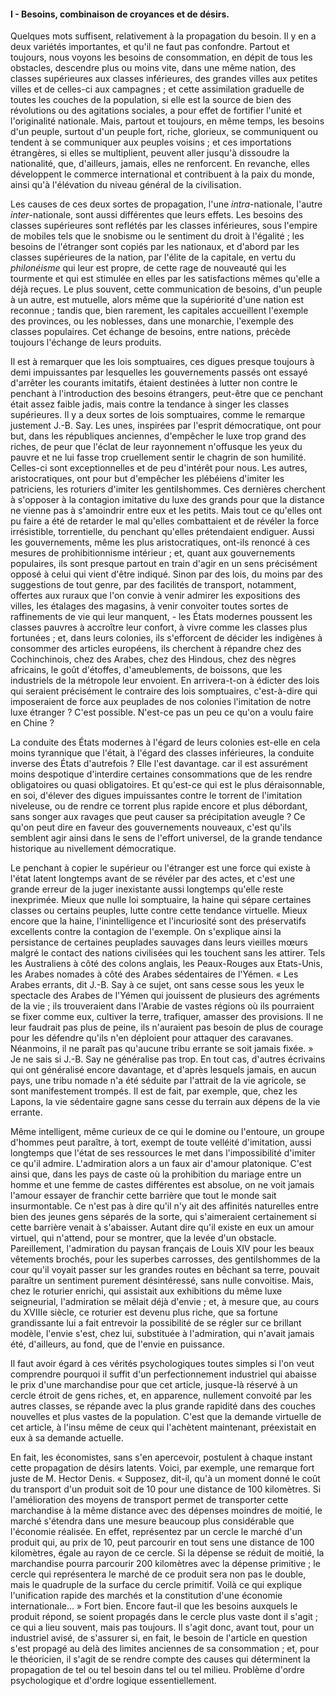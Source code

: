 #### I - Besoins, combinaison de croyances et de désirs.

Quelques mots suffisent, relativement à la propagation du besoin. Il y en a deux variétés importantes, et qu'il ne faut pas confondre. Partout et toujours, nous voyons les besoins de consommation, en dépit de tous les obstacles, descendre plus ou moins vite, dans une même nation, des classes supérieures aux classes inférieures, des grandes villes aux petites villes et de celles-ci aux campagnes ; et cette assimilation graduelle de toutes les couches de la population, si elle est la source de bien des révolutions ou des agitations sociales, a pour effet de fortifier l'unité et l'originalité nationale. Mais, partout et toujours, en même temps, les besoins d'un peuple, surtout d'un peuple fort, riche, glorieux, se communiquent ou tendent à se communiquer aux peuples voisins ; et ces importations étrangères, si elles se multiplient, peuvent aller jusqu'à dissoudre la nationalité, que, d'ailleurs, jamais, elles ne renforcent. En revanche, elles développent le commerce international et contribuent à la paix du monde, ainsi qu'à l'élévation du niveau général de la civilisation.

Les causes de ces deux sortes de propagation, l'une _intra_-nationale, l'autre _inter_-nationale, sont aussi différentes que leurs effets. Les besoins des classes supérieures sont reflétés par les classes inférieures, sous l'empire de mobiles tels que le snobisme ou le sentiment du droit à l'égalité ; les besoins de l'étranger sont copiés par les nationaux, et d'abord par les classes supérieures de la nation, par l'élite de la capitale, en vertu du _philonéisme_ qui leur est propre, de cette rage de nouveauté qui les tourmente et qui est stimulée en elles par les satisfactions mêmes qu'elle a déjà reçues. Le plus souvent, cette communication de besoins, d'un peuple à un autre, est mutuelle, alors même que la supériorité d'une nation est reconnue ; tandis que, bien rarement, les capitales accueillent l'exemple des provinces, ou les noblesses, dans une monarchie, l'exemple des classes populaires. Cet échange de besoins, entre nations, précède toujours l'échange de leurs produits.

Il est à remarquer que les lois somptuaires, ces digues presque toujours à demi impuissantes par lesquelles les gouvernements passés ont essayé d'arrêter les courants imitatifs, étaient destinées à lutter non contre le penchant à l'introduction des besoins étrangers, peut-être que ce penchant était assez faible jadis, mais contre la tendance à singer les classes supérieures. Il y a deux sortes de lois somptuaires, comme le remarque justement J.-B. Say. Les unes, inspirées par l'esprit démocratique, ont pour but, dans les républiques anciennes, d'empêcher le luxe trop grand des riches, de peur que l'éclat de leur rayonnement n'offusque les yeux du pauvre et ne lui fasse trop cruellement sentir le chagrin de son humilité. Celles-ci sont exceptionnelles et de peu d'intérêt pour nous. Les autres, aristocratiques, ont pour but d'empêcher les plébéiens d'imiter les patriciens, les roturiers d'imiter les gentilshommes. Ces dernières cherchent à s'opposer à la contagion imitative du luxe des grands pour que la distance ne vienne pas à s'amoindrir entre eux et les petits. Mais tout ce qu'elles ont pu faire a été de retarder le mal qu'elles combattaient et de révéler la force irrésistible, torrentielle, du penchant qu'elles prétendaient endiguer. Aussi les gouvernements, même les plus aristocratiques, ont-ils renoncé à ces mesures de prohibitionnisme intérieur ; et, quant aux gouvernements populaires, ils sont presque partout en train d'agir en un sens précisément opposé à celui qui vient d'être indiqué. Sinon par des lois, du moins par des suggestions de tout genre, par des facilités de transport, notamment, offertes aux ruraux que l'on convie à venir admirer les expositions des villes, les étalages des magasins, à venir convoiter toutes sortes de raffinements de vie qui leur manquent, - les États modernes poussent les classes pauvres à accroître leur confort, à vivre comme les classes plus fortunées ; et, dans leurs colonies, ils s'efforcent de décider les indigènes à consommer des articles européens, ils cherchent à répandre chez des Cochinchinois, chez des Arabes, chez des Hindous, chez des nègres africains, le goût d'étoffes, d'ameublements, de boissons, que les industriels de la métropole leur envoient. En arrivera-t-on à édicter des lois qui seraient précisément le contraire des lois somptuaires, c'est-à-dire qui imposeraient de force aux peuplades de nos colonies l'imitation de notre luxe étranger ? C'est possible. N'est-ce pas un peu ce qu'on a voulu faire en Chine ?

La conduite des États modernes à l'égard de leurs colonies est-elle en cela moins tyrannique que l'était, à l'égard des classes inférieures, la conduite inverse des États d'autrefois ? Elle l'est davantage. car il est assurément moins despotique d'interdire certaines consommations que de les rendre obligatoires ou quasi obligatoires. Et qu'est-ce qui est le plus déraisonnable, en soi, d'élever des digues impuissantes contre le torrent de l'imitation niveleuse, ou de rendre ce torrent plus rapide encore et plus débordant, sans songer aux ravages que peut causer sa précipitation aveugle ? Ce qu'on peut dire en faveur des gouvernements nouveaux, c'est qu'ils semblent agir ainsi dans le sens de l'effort universel, de la grande tendance historique au nivellement démocratique.

Le penchant à copier le supérieur ou l'étranger est une force qui existe à l'état latent longtemps avant de se révéler par des actes, et c'est une grande erreur de la juger inexistante aussi longtemps qu'elle reste inexprimée. Mieux que nulle loi somptuaire, la haine qui sépare certaines classes ou certains peuples, lutte contre cette tendance virtuelle. Mieux encore que la haine, l'inintelligence et l'incuriosité sont des préservatifs excellents contre la contagion de l'exemple. On s'explique ainsi la persistance de certaines peuplades sauvages dans leurs vieilles mœurs malgré le contact des nations civilisées qui les touchent sans les attirer. Tels les Australiens à côté des colons anglais, les Peaux-Rouges aux Etats-Unis, les Arabes nomades à côté des Arabes sédentaires de l'Yémen. « Les Arabes errants, dit J.-B. Say à ce sujet, ont sans cesse sous les yeux le spectacle des Arabes de l'Yémen qui jouissent de plusieurs des agréments de la vie ; ils trouveraient dans l'Arabie de vastes régions où ils pourraient se fixer comme eux, cultiver la terre, trafiquer, amasser des provisions. Il ne leur faudrait pas plus de peine, ils n'auraient pas besoin de plus de courage pour les défendre qu'ils n'en déploient pour attaquer des caravanes. Néanmoins, il ne paraît pas qu'aucune tribu errante se soit jamais fixée. » Je ne sais si J.-B. Say ne généralise pas trop. En tout cas, d'autres écrivains qui ont généralisé encore davantage, et d'après lesquels jamais, en aucun pays, une tribu nomade n'a été séduite par l'attrait de la vie agricole, se sont manifestement trompés. Il est de fait, par exemple, que, chez les Lapons, la vie sédentaire gagne sans cesse du terrain aux dépens de la vie errante.

Même intelligent, même curieux de ce qui le domine ou l'entoure, un groupe d'hommes peut paraître, à tort, exempt de toute velléité d'imitation, aussi longtemps que l'état de ses ressources le met dans l'impossibilité d'imiter ce qu'il admire. L'admiration alors a un faux air d'amour platonique. C'est ainsi que, dans les pays de caste où la prohibition du mariage entre un homme et une femme de castes différentes est absolue, on ne voit jamais l'amour essayer de franchir cette barrière que tout le monde sait insurmontable. Ce n'est pas à dire qu'il n'y ait des affinités naturelles entre bien des jeunes gens séparés de la sorte, qui s'aimeraient certainement si cette barrière venait à s'abaisser. Autant dire qu'il existe en eux un amour virtuel, qui n'attend, pour se montrer, que la levée d'un obstacle. Pareillement, l'admiration du paysan français de Louis XIV pour les beaux vêtements brochés, pour les superbes carrosses, des gentilshommes de la cour qu'il voyait passer sur les grandes routes en bêchant sa terre, pouvait paraître un sentiment purement désintéressé, sans nulle convoitise. Mais, chez le roturier enrichi, qui assistait aux exhibitions du même luxe seigneurial, l'admiration se mêlait déjà d'envie ; et, à mesure que, au cours du XVIIIe siècle, ce roturier est devenu plus riche, que sa fortune grandissante lui a fait entrevoir la possibilité de se régler sur ce brillant modèle, l'envie s'est, chez lui, substituée à l'admiration, qui n'avait jamais été, d'ailleurs, au fond, que de l'envie en puissance.

Il faut avoir égard à ces vérités psychologiques toutes simples si l'on veut comprendre pourquoi il suffit d'un perfectionnement industriel qui abaisse le prix d'une marchandise pour que cet article, jusque-là réservé à un cercle étroit de gens riches, et, en apparence, nullement convoité par les autres classes, se répande avec la plus grande rapidité dans des couches nouvelles et plus vastes de la population. C'est que la demande virtuelle de cet article, à l'insu même de ceux qui l'achètent maintenant, préexistait en eux à sa demande actuelle.

En fait, les économistes, sans s'en apercevoir, postulent à chaque instant cette propagation de désirs latents. Voici, par exemple, une remarque fort juste de M. Hector Denis. « Supposez, dit-il, qu'à un moment donné le coût du transport d'un produit soit de 10 pour une distance de 100 kilomètres. Si l'amélioration des moyens de transport permet de transporter cette marchandise à la même distance avec des dépenses moindres de moitié, le marché s'étendra dans une mesure beaucoup plus considérable que l'économie réalisée. En effet, représentez par un cercle le marché d'un produit qui, au prix de 10, peut parcourir en tout sens une distance de 100 kilomètres, égale au rayon de ce cercle. Si la dépense se réduit de moitié, la marchandise pourra parcourir 200 kilomètres avec la dépense primitive ; le cercle qui représentera le marché de ce produit sera non pas le double, mais le quadruple de la surface du cercle primitif. Voilà ce qui explique l'unification rapide des marchés et la constitution d'une économie internationale… » Fort bien. Encore faut-il que les besoins auxquels le produit répond, se soient propagés dans le cercle plus vaste dont il s'agit ; ce qui a lieu souvent, mais pas toujours. Il s'agit donc, avant tout, pour un industriel avisé, de s'assurer si, en fait, le besoin de l'article en question s'est propagé au delà des limites anciennes de sa consommation ; et, pour le théoricien, il s'agit de se rendre compte des causes qui déterminent la propagation de tel ou tel besoin dans tel ou tel milieu. Problème d'ordre psychologique et d'ordre logique essentiellement.
